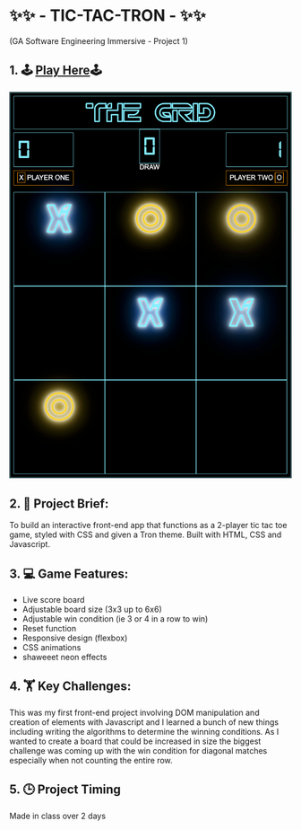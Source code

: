 # ✨✨ - TIC-TAC-TRON - ✨✨
(GA Software Engineering Immersive - Project 1)

## 1. 🕹 [Play Here](https://oldermcdonald.github.io/Tic-Tac-Tron/)🕹

![Screenshot](./Screenshot.png?raw=true "Screenshot")

## 2. 📜 Project Brief:
To build an interactive front-end app that functions as a 2-player tic tac toe game, styled with CSS and given a Tron theme. Built with HTML, CSS and Javascript.


## 3. 💻 Game Features:
- Live score board
- Adjustable board size (3x3 up to 6x6)
- Adjustable win condition (ie 3 or 4 in a row to win)
- Reset function
- Responsive design (flexbox)
- CSS animations
- shaweeet neon effects


## 4. 🏋️ Key Challenges: 
This was my first front-end project involving DOM manipulation and creation of elements with Javascript and I learned a bunch of new things including writing the algorithms to determine the winning conditions. As I wanted to create a board that could be increased in size the biggest challenge was coming up with the win condition for diagonal matches especially when not counting the entire row.


## 5. 🕒 Project Timing
Made in class over 2 days
